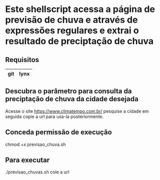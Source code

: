 # Este shellscript acessa a página de previsão de chuva e através de expressões regulares e extrai o resultado de preciptação de chuva

## Requisitos
|git|lynx|
|---|----|

## Descubra o parâmetro para consulta da preciptação de chuva da cidade desejada
Acesse o site https://www.climatempo.com.br/ pesquise a cidade em seguida copie a url para usa-la posteriormente.

## Conceda permissão de execução
chmod +x previsao_chuva.sh

## Para executar
./previsao_chuvas.sh cole a url
